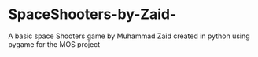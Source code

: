 # SpaceShooters-by-Zaid-
A basic space Shooters game by Muhammad Zaid created in python using pygame for the MOS project
